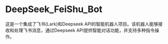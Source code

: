 # DeepSeek_FeiShu_Bot
这是一个集成了飞书(Lark)和Deepseek API的智能机器人项目。该机器人能够接收和处理飞书消息，通过Deepseek API提供智能对话功能，并支持多种指令操作。
